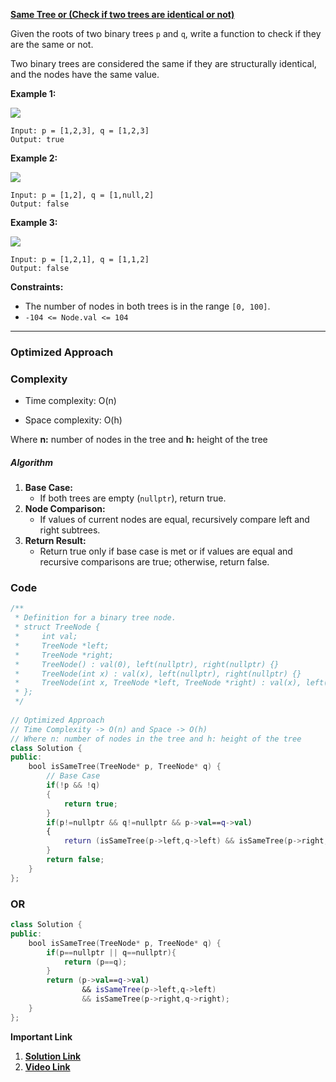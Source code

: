 
**[Same Tree or (Check if two trees are identical or not)](https://leetcode.com/problems/same-tree/description/)**

Given the roots of two binary trees `p` and `q`, write a function to check if they are the same or not.

Two binary trees are considered the same if they are structurally identical, and the nodes have the same value.

**Example 1:**

![](https://assets.leetcode.com/uploads/2020/12/20/ex1.jpg)

```
Input: p = [1,2,3], q = [1,2,3]
Output: true
```

**Example 2:**

![](https://assets.leetcode.com/uploads/2020/12/20/ex2.jpg)

```
Input: p = [1,2], q = [1,null,2]
Output: false
```

**Example 3:**

![](https://assets.leetcode.com/uploads/2020/12/20/ex3.jpg)

```
Input: p = [1,2,1], q = [1,1,2]
Output: false
```

**Constraints:**

- The number of nodes in both trees is in the range `[0, 100]`.
- `-104 <= Node.val <= 104`

***
### Optimized Approach

### Complexity

- Time complexity: O(n)
    
- Space complexity: O(h)
    

Where **n:** number of nodes in the tree and **h:** height of the tree

##### Algorithm

1. **Base Case:**
    - If both trees are empty (`nullptr`), return true.
2. **Node Comparison:**
    - If values of current nodes are equal, recursively compare left and right subtrees.
3. **Return Result:**
    - Return true only if base case is met or if values are equal and recursive comparisons are true; otherwise, return false.

### Code

```kotlin
/**
 * Definition for a binary tree node.
 * struct TreeNode {
 *     int val;
 *     TreeNode *left;
 *     TreeNode *right;
 *     TreeNode() : val(0), left(nullptr), right(nullptr) {}
 *     TreeNode(int x) : val(x), left(nullptr), right(nullptr) {}
 *     TreeNode(int x, TreeNode *left, TreeNode *right) : val(x), left(left), right(right) {}
 * };
 */
 
// Optimized Approach
// Time Complexity -> O(n) and Space -> O(h)
// Where n: number of nodes in the tree and h: height of the tree
class Solution {
public:
    bool isSameTree(TreeNode* p, TreeNode* q) {
        // Base Case
        if(!p && !q)
        {
            return true;
        }
        if(p!=nullptr && q!=nullptr && p->val==q->val)
        {
            return (isSameTree(p->left,q->left) && isSameTree(p->right,q->right));
        }
        return false;
    }
};
```

### OR

```kotlin
class Solution {
public:
    bool isSameTree(TreeNode* p, TreeNode* q) {
        if(p==nullptr || q==nullptr){
            return (p==q);
        }
        return (p->val==q->val) 
                && isSameTree(p->left,q->left) 
                && isSameTree(p->right,q->right);
    }
};
```


**Important Link**
1. **[Solution Link](https://leetcode.com/problems/same-tree/solutions/4783870/best-c-solution-optimized-approach-beats-100-00-of-users-with-c-with-explanation)**
2. **[Video Link](https://youtu.be/BhuvF_-PWS0)** 